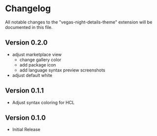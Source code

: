 # Changelog

All notable changes to the "vegas-night-details-theme" extension will be documented in this file.

## Version 0.2.0

- adjust marketplace view
  - change gallery color
  - add package icon
  - add language syntax preview screenshots
- adjust default white

## Version 0.1.1

- Adjust syntax coloring for HCL

## Version 0.1.0

- Initial Release